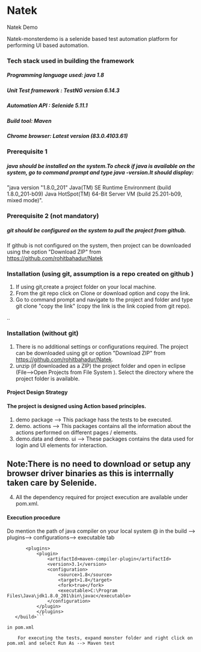 # Natek
Natek Demo

Natek-monsterdemo is a selenide based test automation platform for performing UI 
  based automation. 

### Tech stack used in building the framework 
##### Programming language used: java 1.8
##### Unit Test framework : TestNG version 6.14.3
##### Automation API : Selenide 5.11.1
##### Build tool: Maven
##### Chrome browser: Latest version (83.0.4103.61)

### Prerequisite 1
##### java should be installed on the system.To check if java is available on the system, go to command prompt and type java -version.It should display: 
    
"java version "1.8.0_201"
Java(TM) SE Runtime Environment (build 1.8.0_201-b09)
Java HotSpot(TM) 64-Bit Server VM (build 25.201-b09, mixed mode)".

### Prerequisite 2 (not mandatory)
##### git should be configured on the system to pull the project from github. 

If github is not configured on the system, then project can be downloaded using the option "Download ZIP" from https://github.com/rohitbahadur/Natek





### Installation (using git, assumption is a repo created on github )
1. If using git,create a project folder on your local machine.
2. From the git repo click on Clone or download option and copy the link. 
2. Go to command prompt and navigate to the project and folder and type git clone "copy the link" (copy the link is the link copied from git repo).

..


### Installation (without git)
1. There is no additional settings or configurations required. The 
   project can be downloaded using git or option "Download ZIP" from 
   https://github.com/rohitbahadur/Natek.
2. unzip (if downloaded as a ZIP) the project folder and open in eclipse 
    (File-->Open Projects from File System ). Select the directory where 
    the project folder is available.



#### Project Design Strategy
#### The project is designed using Action based principles.
1. demo package --> This package hass the tests to be executed.
2. demo. actions --> This packages contains all the information about the actions performed on different pages / elements.
3. demo.data and demo. ui --> These packages contains the data used for login and UI elements for interaction. 

## Note:There is no need to download or setup any browser driver binaries as this is interrnally taken care by Selenide.
4.  All the dependency required for project execution are available under pom.xml.


#### Execution procedure
Do mention the path of java compiler on your local system @ in the build --> plugins--> configurations--> executable tab 
 ```<build>
		<plugins>
			<plugin>
				<artifactId>maven-compiler-plugin</artifactId>
				<version>3.1</version>
				<configuration>
					<source>1.8</source>
					<target>1.8</target>
					<fork>true</fork>
					<executable>C:\Program Files\Java\jdk1.8.0_201\bin\javac</executable>
				</configuration>
			</plugin>
			</plugins>
	</build>```
 
 in pom.xml

     For executing the tests, expand monster folder and right click on pom.xml and select Run As --> Maven test
     


